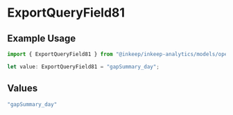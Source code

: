 # ExportQueryField81

## Example Usage

```typescript
import { ExportQueryField81 } from "@inkeep/inkeep-analytics/models/operations";

let value: ExportQueryField81 = "gapSummary_day";
```

## Values

```typescript
"gapSummary_day"
```